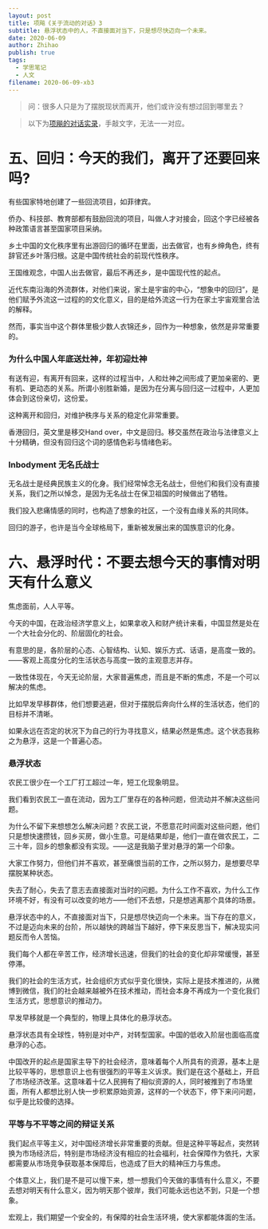 ```yaml
---
layout: post
title: 项飚《关于流动的对话》3
subtitle: 悬浮状态中的人，不直接面对当下，只是想尽快迈向一个未来。
date: 2020-06-09
author: Zhihao
publish: true
tags:
  - 学思笔记
  - 人文
filename: 2020-06-09-xb3
---
```


> 问：很多人只是为了摆脱现状而离开，他们或许没有想过回到哪里去？

> 以下为[项飚的对话实录](https://www.youtube.com/playlist?list=PLT2AghsMJoNpiMw3rvWoCY2Seonn2k9jA)，手敲文字，无法一一对应。

# 五、回归：今天的我们，离开了还要回来吗?

有些国家特地创建了一些回流项目，如菲律宾。

侨办、科技部、教育部都有鼓励回流的项目，叫做人才对接会，回这个字已经被各种政策语言甚至国家项目采纳。

乡土中国的文化秩序里有出游回归的循环在里面，出去做官，也有乡绅角色，终有辞官还乡叶落归根。这是中国传统社会的前现代性秩序。

王国维观念，中国人出去做官，最后不再还乡，是中国现代性的起点。

近代东南沿海的外流群体，对他们来说，家土是宇宙的中心，“想象中的回归”，是他们赋予外流这一过程的的文化意义，目的是给外流这一行为在家土宇宙观里合法的解释。

然而，事实当中这个群体里极少数人衣锦还乡，回作为一种想象，依然是非常重要的。

### 为什么中国人年底送灶神，年初迎灶神

有送有迎，有离开有回来，这样的过程当中，人和灶神之间形成了更加亲密的、更有机、更动态的关系。所谓小别胜新婚，是因为在分离与回归这一过程中，人更加体会到这份亲切，这份爱。

这种离开和回归，对维护秩序与关系的稳定化非常重要。

香港回归，英文里是移交Hand over，中文是回归。移交虽然在政治与法律意义上十分精确，但没有回归这个词的感情色彩与情绪色彩。

### Inbodyment 无名氏战士

无名战士是经典民族主义的化身。我们经常悼念无名战士，但他们和我们没有直接关系，我们之所以悼念，是因为无名战士在保卫祖国的时候做出了牺牲。

我们投入悲痛情感的同时，也构造了想象的社区，一个没有血缘关系的共同体。

回归的游子，也许是当今全球格局下，重新被发展出来的国族意识的化身。

# 六、悬浮时代：不要去想今天的事情对明天有什么意义

焦虑面前，人人平等。

今天的中国，在政治经济学意义上，如果拿收入和财产统计来看，中国显然是处在一个大社会分化的、阶层固化的社会。

有意思的是，各阶层的心态、心智结构、认知、娱乐方式、话语，是高度一致的。——客观上高度分化的生活状态与高度一致的主观意志并存。

一致性体现在，今天无论阶层，大家普遍焦虑，而且是不断的焦虑，不是一个可以解决的焦虑。

比如早发早移群体，他们想要逃避，但对于摆脱后奔向什么样的生活状态，他们的目标并不清晰。

如果永远在否定的状况下为自己的行为寻找意义，结果必然是焦虑。这个状态我称之为悬浮，这是一个普遍心态。

### 悬浮状态

农民工很少在一个工厂打工超过一年，短工化现象明显。

我们看到农民工一直在流动，因为工厂里存在的各种问题，但流动并不解决这些问题。

为什么不留下来想想怎么解决问题？农民工说，不愿意花时间面对这些问题，他们只是想快速攒钱，回乡买房，做小生意。可是结果却是，他们一直在做农民工，二三十年，回乡的想象都没有实现。——这是我脑子里对悬浮的第一个印象。

大家工作努力，但他们并不喜欢，甚至痛恨当前的工作，之所以努力，是想要尽早摆脱某种状态。

失去了耐心，失去了意志去直接面对当时的问题。为什么工作不喜欢，为什么工作环境不好，有没有可以改变的地方——他们不去想，只是想逃离那个具体的场景。

悬浮状态中的人，不直接面对当下，只是想尽快迈向一个未来。当下存在的意义，不过是迈向未来的台阶，所以越快的跨越当下越好，停下来反思当下，解决现实问题反而令人苦恼。

我们每个人都在辛苦工作，经济增长迅速，但我们的社会的变化却非常缓慢，甚至停滞。

我们的社会的生活方式，社会组织方式似乎变化很快，实际上是技术推进的，从微博到微信，我们的社会越来越被外在技术推动，而社会本身不再成为一个变化我们生活方式，思想意识的推动力。

早发早移就是一个典型的，物理上具体化的悬浮状态。

悬浮状态具有全球性，特别是对中产，对转型国家。中国的低收入阶层也面临高度悬浮的心态。

中国改开的起点是国家主导下的社会经济，意味着每个人所具有的资源，基本上是比较平等的，思想意识上也有很强烈的平等主义诉求。我们是在这个基础上，开启了市场经济改革。这意味着十亿人民拥有了相似资源的人，同时被推到了市场里面，所有人都想比别人快一步积累原始资源，这样的一个状态下，停下来问问题，似乎是比较傻的选择。

### 平等与不平等之间的辩证关系

我们起点平等主义，对中国经济增长非常重要的贡献。但是这种平等起点，突然转换为市场经济后，特别是市场经济没有相应的社会福利，社会保障作为依托，大家都需要从市场竞争获取基本保障后，也造成了巨大的精神压力与焦虑。

个体意义上，我们是不是可以慢下来，想一想我们今天做的事情有什么意义，不要去想对明天有什么意义，因为明天那个彼岸，我们可能永远也达不到，只是一个想象。

宏观上，我们期望一个安全的，有保障的社会生活环境，使大家都能体面的生活。